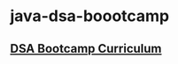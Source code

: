 # java-dsa-boootcamp

## [DSA Bootcamp Curriculum](https://github.com/kunal-kushwaha/DSA-Bootcamp-Java)
